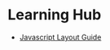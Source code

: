 # Learning Hub

 - [Javascript Layout Guide][js_layout_guide]

[js_layout_guide]: https://github.com/solnetdigital/digital-learning/blob/master/js/layout-guide.md
